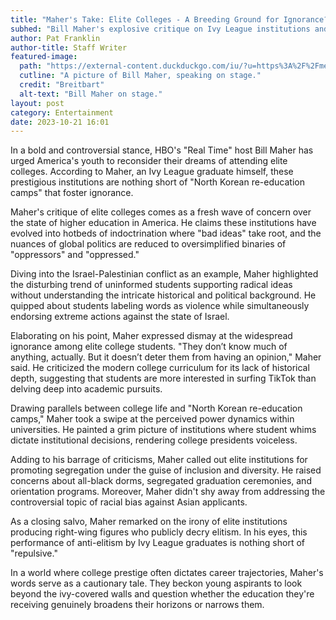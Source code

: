 ```yaml
---
title: "Maher's Take: Elite Colleges - A Breeding Ground for Ignorance?"
subhed: "Bill Maher's explosive critique on Ivy League institutions and their implications on today's youth."
author: Pat Franklin
author-title: Staff Writer
featured-image: 
  path: "https://external-content.duckduckgo.com/iu/?u=https%3A%2F%2Fmedia.breitbart.com%2Fmedia%2F2018%2F07%2FBillMaher2-640x480.jpg&f=1&nofb=1&ipt=a416c6e54507ac5d03d830067b907eb9e7e13ac7d2defde847f036e9cbcd5ded&ipo=images"
  cutline: "A picture of Bill Maher, speaking on stage."
  credit: "Breitbart"
  alt-text: "Bill Maher on stage."
layout: post
category: Entertainment
date: 2023-10-21 16:01
---
```


In a bold and controversial stance, HBO's "Real Time" host Bill Maher has urged America's youth to reconsider their dreams of attending elite colleges. According to Maher, an Ivy League graduate himself, these prestigious institutions are nothing short of "North Korean re-education camps" that foster ignorance.

Maher's critique of elite colleges comes as a fresh wave of concern over the state of higher education in America. He claims these institutions have evolved into hotbeds of indoctrination where "bad ideas" take root, and the nuances of global politics are reduced to oversimplified binaries of "oppressors" and "oppressed."

Diving into the Israel-Palestinian conflict as an example, Maher highlighted the disturbing trend of uninformed students supporting radical ideas without understanding the intricate historical and political background. He quipped about students labeling words as violence while simultaneously endorsing extreme actions against the state of Israel.

Elaborating on his point, Maher expressed dismay at the widespread ignorance among elite college students. "They don’t know much of anything, actually. But it doesn’t deter them from having an opinion," Maher said. He criticized the modern college curriculum for its lack of historical depth, suggesting that students are more interested in surfing TikTok than delving deep into academic pursuits.

Drawing parallels between college life and "North Korean re-education camps," Maher took a swipe at the perceived power dynamics within universities. He painted a grim picture of institutions where student whims dictate institutional decisions, rendering college presidents voiceless.

Adding to his barrage of criticisms, Maher called out elite institutions for promoting segregation under the guise of inclusion and diversity. He raised concerns about all-black dorms, segregated graduation ceremonies, and orientation programs. Moreover, Maher didn't shy away from addressing the controversial topic of racial bias against Asian applicants.

As a closing salvo, Maher remarked on the irony of elite institutions producing right-wing figures who publicly decry elitism. In his eyes, this performance of anti-elitism by Ivy League graduates is nothing short of "repulsive."

In a world where college prestige often dictates career trajectories, Maher's words serve as a cautionary tale. They beckon young aspirants to look beyond the ivy-covered walls and question whether the education they're receiving genuinely broadens their horizons or narrows them.
